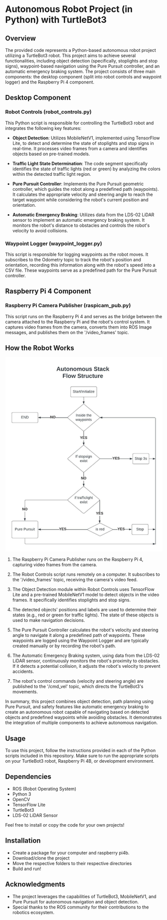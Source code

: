 # Autonomous Robot Project (in Python) with TurtleBot3

## Overview

The provided code represents a Python-based autonomous robot project utilizing a TurtleBot3 robot. This project aims to achieve several functionalities, including object detection (specifically, stoplights and stop signs), waypoint-based navigation using the Pure Pursuit controller, and an automatic emergency braking system. The project consists of three main components: the desktop component (split into robot controls and waypoint logger) and the Raspberry Pi 4 component.

## Desktop Component

### Robot Controls (robot_controls.py)

This Python script is responsible for controlling the TurtleBot3 robot and integrates the following key features:

- **Object Detection**: Utilizes MobileNetV1, implemented using TensorFlow Lite, to detect and determine the state of stoplights and stop signs in real-time. It processes video frames from a camera and identifies objects based on pre-trained models.

- **Traffic Light State Determination**: The code segment specifically identifies the state of traffic lights (red or green) by analyzing the colors within the detected traffic light region.

- **Pure Pursuit Controller**: Implements the Pure Pursuit geometric controller, which guides the robot along a predefined path (waypoints). It calculates the appropriate velocity and steering angle to reach the target waypoint while considering the robot's current position and orientation.

- **Automatic Emergency Braking**: Utilizes data from the LDS-02 LiDAR sensor to implement an automatic emergency braking system. It monitors the robot's distance to obstacles and controls the robot's velocity to avoid collisions.

### Waypoint Logger (waypoint_logger.py)

This script is responsible for logging waypoints as the robot moves. It subscribes to the Odometry topic to track the robot's position and orientation, recording this information along with the robot's speed into a CSV file. These waypoints serve as a predefined path for the Pure Pursuit controller.

## Raspberry Pi 4 Component

### Raspberry Pi Camera Publisher (raspicam_pub.py)

This script runs on the Raspberry Pi 4 and serves as the bridge between the camera attached to the Raspberry Pi and the robot's control system. It captures video frames from the camera, converts them into ROS Image messages, and publishes them on the '/video_frames' topic.

## How the Robot Works

![alt text]( https://github.com/hackerjeff705/tb3_simple_autopilot_py/blob/main/burger_autonomous_stack.jpeg "Robot Flow Structure")

1. The Raspberry Pi Camera Publisher runs on the Raspberry Pi 4, capturing video frames from the camera.

2. The Robot Controls script runs remotely on a computer. It subscribes to the '/video_frames' topic, receiving the camera's video feed.

3. The Object Detection module within Robot Controls uses TensorFlow Lite and a pre-trained MobileNetV1 model to detect objects in the video frames. It specifically identifies stoplights and stop signs.

4. The detected objects' positions and labels are used to determine their states (e.g., red or green for traffic lights). The state of these objects is used to make navigation decisions.

5. The Pure Pursuit Controller calculates the robot's velocity and steering angle to navigate it along a predefined path of waypoints. These waypoints are logged using the Waypoint Logger and are typically created manually or by recording the robot's path.

6. The Automatic Emergency Braking system, using data from the LDS-02 LiDAR sensor, continuously monitors the robot's proximity to obstacles. If it detects a potential collision, it adjusts the robot's velocity to prevent accidents.

7. The robot's control commands (velocity and steering angle) are published to the '/cmd_vel' topic, which directs the TurtleBot3's movements.

In summary, this project combines object detection, path planning using Pure Pursuit, and safety features like automatic emergency braking to create an autonomous robot capable of navigating based on detected objects and predefined waypoints while avoiding obstacles. It demonstrates the integration of multiple components to achieve autonomous navigation.

## Usage

To use this project, follow the instructions provided in each of the Python scripts included in this repository. Make sure to run the appropriate scripts on your TurtleBot3 robot, Raspberry Pi 4B, or development environment.

## Dependencies

- ROS (Robot Operating System)
- Python 3
- OpenCV
- TensorFlow Lite
- TurtleBot3
- LDS-02 LiDAR Sensor

Feel free to install or copy the code for your own projects!

## Installation
* Create a package for your computer and raspberry pi4b.
* Download/clone the project
* Move the respective folders to their respective directories
* Build and run!

## Acknowledgments
- The project leverages the capabilities of TurtleBot3, MobileNetV1, and Pure Pursuit for autonomous navigation and object detection.
- Special thanks to the ROS community for their contributions to the robotics ecosystem.
